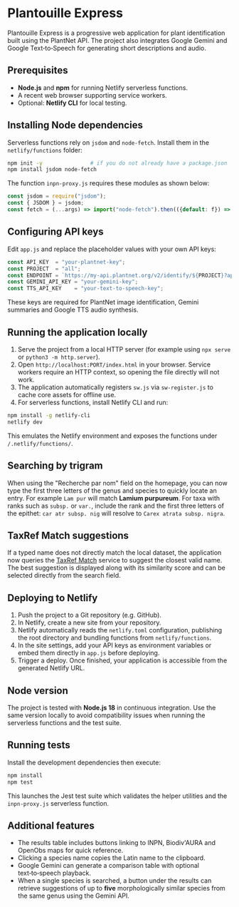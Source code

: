 # Plantouille Express

Plantouille Express is a progressive web application for plant identification built using the PlantNet API. The project also integrates Google Gemini and Google Text‑to‑Speech for generating short descriptions and audio.

## Prerequisites

- **Node.js** and **npm** for running Netlify serverless functions.
- A recent web browser supporting service workers.
- Optional: **Netlify CLI** for local testing.

## Installing Node dependencies

Serverless functions rely on `jsdom` and `node-fetch`. Install them in the `netlify/functions` folder:

```bash
npm init -y               # if you do not already have a package.json
npm install jsdom node-fetch
```

The function `inpn-proxy.js` requires these modules as shown below:

```javascript
const jsdom = require("jsdom");
const { JSDOM } = jsdom;
const fetch = (...args) => import("node-fetch").then(({default: f}) => f(...args));
```

## Configuring API keys

Edit `app.js` and replace the placeholder values with your own API keys:

```javascript
const API_KEY  = "your-plantnet-key";
const PROJECT  = "all";
const ENDPOINT = `https://my-api.plantnet.org/v2/identify/${PROJECT}?api-key=${API_KEY}`;
const GEMINI_API_KEY = "your-gemini-key";
const TTS_API_KEY    = "your-text-to-speech-key";
```

These keys are required for PlantNet image identification, Gemini summaries and Google TTS audio synthesis.

## Running the application locally

1. Serve the project from a local HTTP server (for example using `npx serve` or `python3 -m http.server`).
2. Open `http://localhost:PORT/index.html` in your browser. Service workers require an HTTP context, so opening the file directly will not work.
3. The application automatically registers `sw.js` via `sw-register.js` to cache core assets for offline use.
4. For serverless functions, install Netlify CLI and run:

```bash
npm install -g netlify-cli
netlify dev
```

This emulates the Netlify environment and exposes the functions under `/.netlify/functions/`.

## Searching by trigram

When using the "Recherche par nom" field on the homepage, you can now type the
first three letters of the genus and species to quickly locate an entry. For
example `Lam pur` will match **Lamium purpureum**. For taxa with ranks such as
`subsp.` or `var.`, include the rank and the first three letters of the epithet:
`car atr subsp. nig` will resolve to `Carex atrata subsp. nigra`.

## TaxRef Match suggestions

If a typed name does not directly match the local dataset, the application now
queries the [TaxRef Match](https://taxref.mnhn.fr/taxref-match) service to
suggest the closest valid name. The best suggestion is displayed along with its
similarity score and can be selected directly from the search field.

## Deploying to Netlify

1. Push the project to a Git repository (e.g. GitHub).
2. In Netlify, create a new site from your repository.
3. Netlify automatically reads the `netlify.toml` configuration, publishing the root directory and bundling functions from `netlify/functions`.
4. In the site settings, add your API keys as environment variables or embed them directly in `app.js` before deploying.
5. Trigger a deploy. Once finished, your application is accessible from the generated Netlify URL.

## Node version

The project is tested with **Node.js 18** in continuous integration. Use the same
version locally to avoid compatibility issues when running the serverless
functions and the test suite.

## Running tests

Install the development dependencies then execute:

```bash
npm install
npm test
```

This launches the Jest test suite which validates the helper utilities and the
`inpn-proxy.js` serverless function.

## Additional features

- The results table includes buttons linking to INPN, Biodiv'AURA and OpenObs
  maps for quick reference.
- Clicking a species name copies the Latin name to the clipboard.
- Google Gemini can generate a comparison table with optional text‑to‑speech
  playback.
- When a single species is searched, a button under the results can retrieve
  suggestions of up to **five** morphologically similar species from the same
  genus using the Gemini API.

